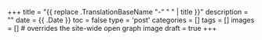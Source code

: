 +++
title = "{{ replace .TranslationBaseName "-" " " | title }}"
description = ""
date = {{ .Date }}
toc = false
type = 'post'
categories = []
tags = []
images = [] # overrides the site-wide open graph image
draft = true
+++
